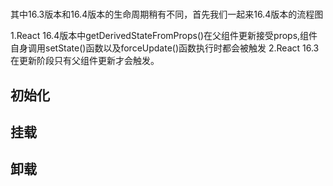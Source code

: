 #




其中16.3版本和16.4版本的生命周期稍有不同，首先我们一起来16.4版本的流程图



1.React 16.4版本中getDerivedStateFromProps()在父组件更新接受props,组件自身调用setState()函数以及forceUpdate()函数执行时都会被触发
2.React 16.3在更新阶段只有父组件更新才会触发。

## 初始化 




## 挂载



## 卸载

